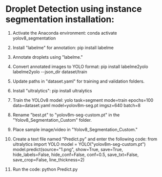 # Droplet Detection using instance segmentation installation: 

1. Activate the Anaconda environment:
   conda activate yolov8_segmentation
 
2. Install "labelme" for annotation:
  pip install labelme

3. Annotate droplets using "labelme."

4. Convert annotated images to YOLO format:
    pip install labelme2yolo
    labelme2yolo --json_dir dataset/train

5. Update paths in "dataset.yaml" for training and validation folders.

6. Install "ultralytics":
pip install ultralytics

7. Train the YOLOv8 model:
yolo task=segment mode=train epochs=100 data=dataset.yaml model=yolov8m-seg.pt imgsz=640 batch=8
 
8. Rename "best.pt" to "yolov8m-seg-custom.pt" in the "Yolov8_Segmentation_Custom" folder.

9. Place sample image/video in "Yolov8_Segmentation_Custom."
 
10. Create a text file named "Predict.py" and enter the following code: 
from ultralytics import YOLO
model = YOLO("yolov8m-seg-custom.pt")
model.predict(source="1.png", show=True, save=True, hide_labels=False, hide_conf=False, conf=0.5, save_txt=False, save_crop=False, line_thickness=2)

11. Run the code:
   python Predict.py
